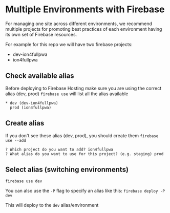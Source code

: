 # Multiple Environments with Firebase
For managing one site across different environments, we recommend multiple projects for promoting best practices of each environment having its own set of Firebase resources.

For example for this repo we will have two firebase projects:
- dev-ion4fullpwa
- ion4fullpwa

## Check available alias
Before deploying to Firebase Hosting make sure you are using the correct alias (dev, prod)
`firebase use` will list all the alias available
```
* dev (dev-ion4fullpwa)
  prod (ion4fullpwa)
```

## Create alias
If you don't see these alias (dev, prod), you should create them
`firebase use --add`
```
? Which project do you want to add? ion4fullpwa
? What alias do you want to use for this project? (e.g. staging) prod
```

## Select alias (switching environments)
`firebase use dev`

You can also use the `-P` flag to specify an alias like this:
`firebase deploy -P dev`

This will deploy to the `dev` alias/environment
